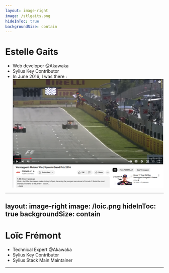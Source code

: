 ```yaml
---
layout: image-right
image: /stlgaits.png
hideInToc: true
backgroundSize: contain
---
```


# Estelle Gaits

* Web developer @Akawaka
* Sylius Key Contributor
* In June 2016, I was there :
  ![Max Verstappen wins 2016 Spanish Grand Prix](/verstappen_barcelona.png)

<!--
I was also a French & Spanish teacher, and I had never written a single line of code yet. Happy days!
The work I'm going to present today was built in collaboration with my incredible colleague and mentor Loïc Frémont, who
unfortunately could not be here today but who's responsible for maintaining the Sylius Stack and most of the ideas and implementations I'm going to show you today.
-->

---
layout: image-right
image: /loic.png
hideInToc: true
backgroundSize: contain
---

# Loïc Frémont

* Technical Expert @Akawaka
* Sylius Key Contributor
* Sylius Stack Main Maintainer

<!--
My name is Loïc Frémont, I'm a technical expert at Akawaka, a Sylius key contributor and Sylius Stack main maintainer.
-->

---

<Toc maxDepth="1" />

<!--
*Loïc*

We will present what's under the hood of the Sylius stack and some DX improvements on the Grid package.

We'll use a demo project to illustrate the new way to configure grids.

And we'll introduce a huge improvement on the User Experience using Live components.
-->
